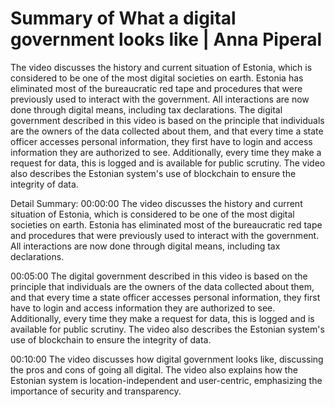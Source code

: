 # Summary of What a digital government looks like | Anna Piperal

The video discusses the history and current situation of Estonia, which is considered to be one of the most digital societies on earth. Estonia has eliminated most of the bureaucratic red tape and procedures that were previously used to interact with the government. All interactions are now done through digital means, including tax declarations. The digital government described in this video is based on the principle that individuals are the owners of the data collected about them, and that every time a state officer accesses personal information, they first have to login and access information they are authorized to see. Additionally, every time they make a request for data, this is logged and is available for public scrutiny. The video also describes the Estonian system's use of blockchain to ensure the integrity of data.

Detail Summary: 
00:00:00
The video discusses the history and current situation of Estonia, which is considered to be one of the most digital societies on earth. Estonia has eliminated most of the bureaucratic red tape and procedures that were previously used to interact with the government. All interactions are now done through digital means, including tax declarations.

00:05:00
The digital government described in this video is based on the principle that individuals are the owners of the data collected about them, and that every time a state officer accesses personal information, they first have to login and access information they are authorized to see. Additionally, every time they make a request for data, this is logged and is available for public scrutiny. The video also describes the Estonian system's use of blockchain to ensure the integrity of data.

00:10:00
The video discusses how digital government looks like, discussing the pros and cons of going all digital. The video also explains how the Estonian system is location-independent and user-centric, emphasizing the importance of security and transparency.

